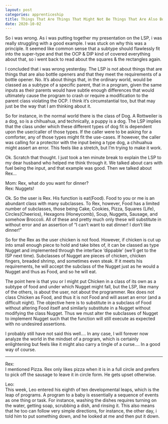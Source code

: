 ```yaml
---
layout: post 
categories: apprenticeship
title: Things That Are Things That Might Not Be Things That Are Also Bottle Openers
date: 2020-10-02
---
```


So i was wrong.  As i was putting together my presentation on the LSP, i was really struggling with a good example.  I was stuck on why this was a principle.  It seemed like common sense that a subtype should flawlessly fit into the super-type and that the OCP & DIP kind of covered everything about that, so i went back to read about the squares & the rectangles again. 

I concluded that i was wrong yesterday.  The LSP is not about things that are things that are also bottle openers and that they meet the requirements of a bottle opener.  No.  It’s about things that, in the ordinary world, would be classed as a subtype of a specific parent, that in a program, given the same inputs as their parents would have subtle enough differences that would ultimately cause the program to crash or require a modification to the parent class violating the OCP.  I think it’s circumstantial too, but that may just be the way that I am thinking about it.  

So for instance, in the normal world there is the class of Dog.  A Rottweiler is a dog, so is a chihuahua, and technically, a puppy is a dog.  The LSP implies that the class under which these different types of dog fit is dependent upon the user/caller of those types.  If the caller were to be asking for a comforter, any of those types might fit the use-cases.  If however, the caller was calling for a protector with the input being a type dog, a chihuahua might assert an error.  This feels like a stretch, but I’m trying to make it work.  

Ok. Scratch that thought.  I just took a ten minute break to explain the LSP to my dear husband who helped me think through it.  We talked about cars with fuel being the input, and that example was good.  Then we talked about Rex…

Mom: Rex, what do you want for dinner?  
Rex: Nuggets!

Ok.  So the user is Rex.  His function is eat(Food).  Food to you or me is an abundant class with many subclasses.  To Rex, however, Food has a limited number of subclasses, those being Cake, Cookies, Pizza, Squares (Life), Circles(Cheerios), Hexagons (Honeycomb), Soup, Nuggets, Sausage, and somehow Broccoli.  All of these and pretty much only these will substitute in without error and an assertion of “I can’t want to eat dinner!  I don’t like dinner!”  

So for the Rex as the user chicken is not food.  However, if chicken is cut up into small enough piece to hold and take bites of, it can be classed as type Nugget and implemented through the interface ‘dippable’ (we’ll get to the ISP next time).  Subclasses of Nugget are pieces of chicken, chicken fingers, breaded shrimp, and sometimes even steak.  If it meets his requirements, he will accept the subclass of the Nugget just as he would a Nugget and thus as Food, and so he will eat.  

The point here is that you or I might put Chicken in a class of its own as a subtype of food and under which Nugget might fall, but the LSP, like many of the others, is about the user, not about the programmer.  Rex does not class Chicken as Food, and thus it is not Food and will asset an error (and a difficult night).  The objective here is to substitute in a subclass of Food without altering Food itself and similarly substitute in a Nugget without modifying the class Nugget.  Thus we must alter the subclasses of Nugget to implement Nugget such that the function will still execute as expected with no undesired assertions. 

I probably still have not said this well…. In any case, I will forever now analyze the world in the mindset of a program, which is certainly enlightening but feels like it might also carry a tingle of a curse….  In a good way of course.

***
Rex:  
I mentioned Pizza.  Rex only likes pizza when it is in a full circle and prefers to pick off the sausage to leave it in circle form.  He gets upset otherwise. 

Leo:  
This week, Leo entered his eighth of ten developmental leaps, which is the leap of programs.  A program to a baby is essentially a sequence of events as one thing or task.  For instance, washing the dishes requires turning on the water, getting soap, scrubbing a dish, and rinsing it.  This also means that he too can follow very simple directions, for instance, the other day, i told him to put something down, and he looked at me and then put it down.
